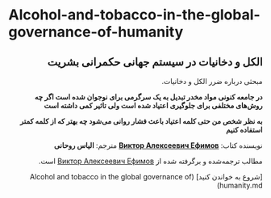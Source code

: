 # Alcohol-and-tobacco-in-the-global-governance-of-humanity

<div dir=rtl>

##  الکل و دخانیات در سیستم جهانی حکمرانی بشریت
<div dir=rtl>

مبحثی درباره ضرر  الکل و دخانیات.




**در جامعه کنونی مواد مخدر تبدیل به یک سرگرمی برای نوجوان شده است اگر چه روش‌های مختلفی برای جلوگیری اعتیاد شده است ولی تاثیر کمی داشته است**

**به نظر شخص من حتی کلمه اعتیاد باعث فشار روانی می‌شود چه بهتر که از کلمه کمتر استفاده کنیم**

نویسنده کتاب: **[Виктор Алексеевич Ефимов](http://lib.aldebaran.ru)**
مترجم: **الیاس روحانی**

مطالب ترجمه‌شده و برگرفته شده از [Виктор Алексеевич Ефимов](http://lib.aldebaran.ru) است.


[شروع به خواندن کنید] (Alcohol and tobacco in the global governance of humanity.md)
